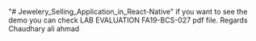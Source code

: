 "# Jewelery_Selling_Application_in_React-Native" 
if you want to see the demo you can check LAB EVALUATION FA19-BCS-027 pdf file.
Regards 
Chaudhary ali ahmad

